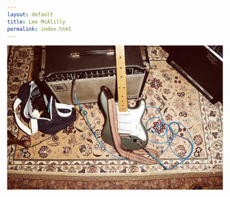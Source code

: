 ```yaml
---
layout: default
title: Lee McAlilly
permalink: index.html
---
```


![Lee McAlilly's homepage](/assets/images/homepage-banner.jpg)
